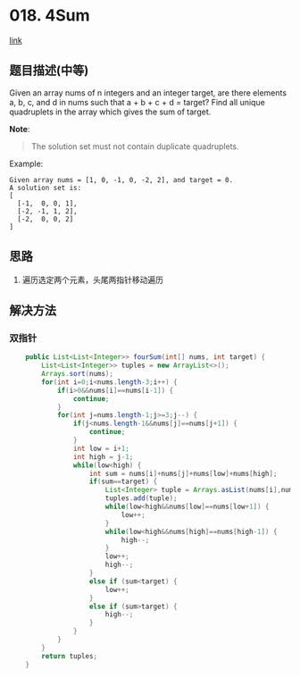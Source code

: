# 018. 4Sum
[link](https://leetcode-cn.com/problems/4sum/)

## 题目描述\(中等\)

Given an array nums of n integers and an integer target, are there elements a, b, c, and d in nums such that a + b + c + d = target? Find all unique quadruplets in the array which gives the sum of target.

**Note**:

> The solution set must not contain duplicate quadruplets.

Example:

```
Given array nums = [1, 0, -1, 0, -2, 2], and target = 0.
A solution set is:
[
  [-1,  0, 0, 1],
  [-2, -1, 1, 2],
  [-2,  0, 0, 2]
]
```

## 思路

1. 遍历选定两个元素，头尾两指针移动遍历

## 解决方法

### 双指针

```java
    public List<List<Integer>> fourSum(int[] nums, int target) {
        List<List<Integer>> tuples = new ArrayList<>();
        Arrays.sort(nums);
        for(int i=0;i<nums.length-3;i++) {
            if(i>0&&nums[i]==nums[i-1]) {
                continue;
            }
            for(int j=nums.length-1;j>=3;j--) {
                if(j<nums.length-1&&nums[j]==nums[j+1]) {
                    continue;
                }
                int low = i+1;
                int high = j-1;
                while(low<high) {
                    int sum = nums[i]+nums[j]+nums[low]+nums[high];
                    if(sum==target) {
                        List<Integer> tuple = Arrays.asList(nums[i],nums[low],nums[high],nums[j]);
                        tuples.add(tuple);
                        while(low<high&&nums[low]==nums[low+1]) {
                            low++;
                        }
                        while(low<high&&nums[high]==nums[high-1]) {
                            high--;
                        }
                        low++;
                        high--;
                    }
                    else if (sum<target) {
                        low++;
                    }
                    else if (sum>target) {
                        high--;
                    }
                }
            }
        }
        return tuples;
    }
```



